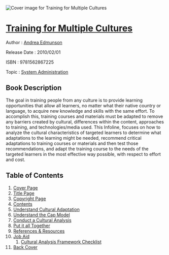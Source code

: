 ![Cover image for Training for Multiple Cultures](https://imgdetail.ebookreading.net/cover/cover/system_admin/EB9781562867225.jpg)

[Training for Multiple Cultures](https://ebookreading.net/view/book/Training+for+Multiple+Cultures-EB9781562867225_1.html "Training for Multiple Cultures")
====================================================================================================================

Author : [Andrea Edmunson](https://ebookreading.net/search/author/Andrea+Edmunson)

Release Date : 2010/02/01

ISBN : 9781562867225

Topic : [System Administration](https://ebookreading.net/search/category/system-administration)

Book Description
-----------------

The goal in training people from any culture is to provide learning opportunities that allow all learners, no matter what their native country or language, to acquire new knowledge and skills with the same effort. To accomplish this, training courses and materials must be adapted to remove any barriers created by cultural, differences within the content, approaches to training, and technologies/media used. This Infoline, focuses on how to analyze the cultural characteristics of targeted learners to determine what adaptations to the learning might be needed, recommend critical adaptations to training courses or materials and then test those recommendations, and adapt the training course to the needs of the targeted learners in the most effective way possible, with respect to effort and cost.
              
Table of Contents
-----------------

1. [Cover Page](https://ebookreading.net/view/book/Training+for+Multiple+Cultures-EB9781562867225_1.html)
1. [Title Page](https://ebookreading.net/view/book/Training+for+Multiple+Cultures-EB9781562867225_2.html)
1. [Copyright Page](https://ebookreading.net/view/book/Training+for+Multiple+Cultures-EB9781562867225_3.html)
1. [Contents](https://ebookreading.net/view/book/Training+for+Multiple+Cultures-EB9781562867225_4.html)
1. [Understand Cultural Adaptation](https://ebookreading.net/view/book/Training+for+Multiple+Cultures-EB9781562867225_5.html#s_1)
1. [Understand the Cap Model](https://ebookreading.net/view/book/Training+for+Multiple+Cultures-EB9781562867225_5.html#s_2)
1. [Conduct a Cultural Analysis](https://ebookreading.net/view/book/Training+for+Multiple+Cultures-EB9781562867225_5.html#s_3)
1. [Put it all Together](https://ebookreading.net/view/book/Training+for+Multiple+Cultures-EB9781562867225_5.html#s_4)
1. [References &amp; Resources](https://ebookreading.net/view/book/Training+for+Multiple+Cultures-EB9781562867225_6.html)
1. [Job Aid](https://ebookreading.net/view/book/Training+for+Multiple+Cultures-EB9781562867225_7.html)
    1. [Cultural Analysis Framework Checklist](https://ebookreading.net/view/book/Training+for+Multiple+Cultures-EB9781562867225_7.html#s_1)
1. [Back Cover](https://ebookreading.net/view/book/Training+for+Multiple+Cultures-EB9781562867225_9.html)
